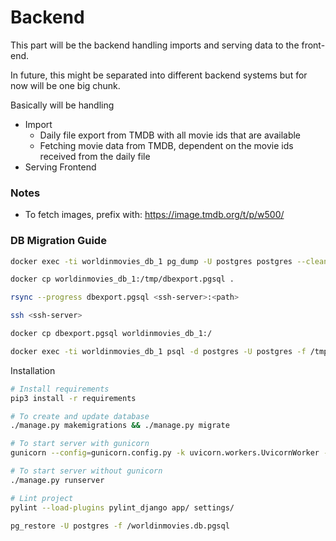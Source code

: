 # Backend

This part will be the backend handling imports and serving data to the front-end.

In future, this might be separated into different backend systems but for now will be one big chunk.


Basically will be handling
* Import
  - Daily file export from TMDB with all movie ids that are available
  - Fetching movie data from TMDB, dependent on the movie ids received from the daily file
* Serving Frontend


### Notes
* To fetch images, prefix with: https://image.tmdb.org/t/p/w500/

### DB Migration Guide
```bash
docker exec -ti worldinmovies_db_1 pg_dump -U postgres postgres --clean --file=/tmp/dbexport.pgsql

docker cp worldinmovies_db_1:/tmp/dbexport.pgsql .

rsync --progress dbexport.pgsql <ssh-server>:<path>

ssh <ssh-server>

docker cp dbexport.pgsql worldinmovies_db_1:/

docker exec -ti worldinmovies_db_1 psql -d postgres -U postgres -f /tmp/dbexport.pgsql
```

Installation
```bash
# Install requirements
pip3 install -r requirements

# To create and update database
./manage.py makemigrations && ./manage.py migrate

# To start server with gunicorn
gunicorn --config=gunicorn.config.py -k uvicorn.workers.UvicornWorker --reload settings.asgi

# To start server without gunicorn
./manage.py runserver

# Lint project
pylint --load-plugins pylint_django app/ settings/

pg_restore -U postgres -f /worldinmovies.db.pgsql
```